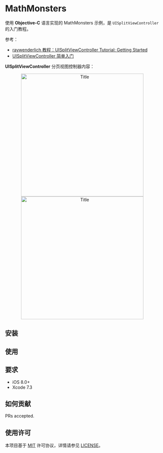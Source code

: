 # MathMonsters

使用 **Objective-C** 语言实现的 MathMonsters 示例，是 `UISplitViewController` 的入门教程。

参考：
* [raywenderlich 教程：UISplitViewController Tutorial: Getting Started](https://www.raywenderlich.com/4613809-uisplitviewcontroller-tutorial-getting-started)
* [UISplitViewController 简单入门](https://juejin.im/post/5d82de966fb9a06b14181c43)

**UISplitViewController** 分页视图控制器内容：


<p align="center">
<img src="./screenshot/MasterViewController.PNG" alt="Title" width="400"><img src="./screenshot/DetailViewController.PNG" alt="Title" width="400">
</p>



## 安装



## 使用



## 要求

- iOS 8.0+
- Xcode 7.3

## 如何贡献

PRs accepted.

## 使用许可

本项目基于 [MIT](https://opensource.org/licenses/MIT) 许可协议，详情请参见 [LICENSE](https://github.com/texturegroup/texture/blob/master/LICENSE)。
